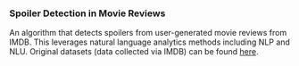 ### Spoiler Detection in Movie Reviews
An algorithm that detects spoilers from user-generated movie reviews from IMDB. This leverages natural language analytics methods including NLP and NLU. Original datasets (data collected via IMDB) can be found [here](https://www.kaggle.com/rmisra/imdb-spoiler-dataset).
